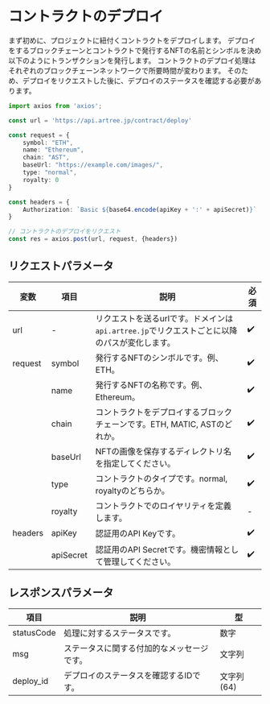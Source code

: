 # コントラクトのデプロイ

まず初めに、プロジェクトに紐付くコントラクトをデプロイします。
デプロイをするブロックチェーンとコントラクトで発行するNFTの名前とシンボルを決め以下のようにトランザクションを発行します。
コントラクトのデプロイ処理はそれぞれのブロックチェーンネットワークで所要時間が変わります。
そのため、デプロイをリクエストした後に、デプロイのステータスを確認する必要があります。

```ts
import axios from 'axios';

const url = 'https://api.artree.jp/contract/deploy'

const request = {
    symbol: "ETH",
    name: "Ethereum",
    chain: "AST",
    baseUrl: "https://example.com/images/",
    type: "normal",
    royalty: 0
}

const headers = {
    Authorization: `Basic ${base64.encode(apiKey + ':' + apiSecret)}`
}

// コントラクトのデプロイをリクエスト
const res = axios.post(url, request, {headers})
```

## リクエストパラメータ

| 変数 | 項目 | 説明 | 必須 |
| ---- | ---- | ---- | ---- |
| url | - | リクエストを送るurlです。ドメインは`api.artree.jp`でリクエストごとに以降のパスが変化します。 | ✔️ |
| request | symbol | 発行するNFTのシンボルです。例、ETH。 | ✔️ |
| | name | 発行するNFTの名称です。例、Ethereum。 | ✔️ |
| | chain | コントラクトをデプロイするブロックチェーンです。ETH, MATIC, ASTのどれか。 | ✔️ |
| | baseUrl | NFTの画像を保存するディレクトリ名を指定してください。 | ✔️ |
| | type | コントラクトのタイプです。normal, royaltyのどちらか。 | ✔️ |
| | royalty | コントラクトでのロイヤリティを定義します。 | - |
| headers | apiKey | 認証用のAPI Keyです。 | ✔️ |
| | apiSecret | 認証用のAPI Secretです。機密情報として管理してください。 | ✔️ |

## レスポンスパラメータ

| 項目 | 説明 | 型 |
| ---- | ---- | ---- |
| statusCode | 処理に対するステータスです。 | 数字 |
| msg | ステータスに関する付加的なメッセージです。 | 文字列 |
| deploy_id | デプロイのステータスを確認するIDです。 | 文字列(64) |
